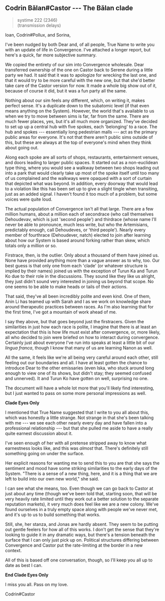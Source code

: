 ## Codrin Bălan#Castor --- The Bălan clade

> systime 222 (2346)  
> (transmission delays)

Ioan, Codrin#Pollux, and Sorina,

I've been nudged by both Dear and, of all people, True Name to write you with an update of life in Convergence. I've attached a longer report, but here's a quick, far more subjective summary.

We copied the entirety of our sim into Convergence wholesale. Dear transferred ownership of the one on Castor back to Serene during a little party we had. It said that it was to apologize for wrecking the last one, and that it would try to be more careful with the new one, but that she'd better take care of the Castor version for now. It made a whole big show out of it, because of course it did, but it was a fun party all the same.

Nothing about our sim feels any different, which, on writing it, makes perfect sense. It's a duplicate down to the subatomic level (if that even means anything on the System). However, the world that's available to us when we try to move between sims is far, far from the same. There are much fewer places, yes, but it's all much more organized. They've decided to set up up a central hub with five spokes, each 'belonging' to a race. The hub and spokes --- essentially long pedestrian malls --- act as the primary public areas for everyone. It's not that there aren't public sims outside of this, but these are always at the top of everyone's mind when they think about going out.

Along each spoke are all sorts of shops, restaurants, entertainment venues, and doors leading to larger public spaces. It started out as a non-euclidean type thing, where you would see a walkway between two shops leading out into a park that would clearly take up most of the spoke itself until too many of us complained and the walkways were opaqued with a sort of curtain that depicted what was beyond. In addition, every doorway that would lead to a violation like this has been set up to give a slight tingle when transiting, just as an added signal. I haven't found it too much of a problem, but some voices were quite loud.

The actual population of Convergence isn't all that large. There are a few million humans, about a million each of secondrace (who call themselves Dehoudevav, which is just 'second people') and thirdrace (whose name I'll never be able to pronounce, much less write, but who the Artemisians, predictably enough, call Dehoudeves, or 'third people'). Nearly every member of fourthrace (Dehoudever, natch) elected to join after learning about how our System is based around forking rather than skew, which totals only a million or so.

Firstrace, then, is the outlier. Only about a thousand of them have joined us. None have provided anything more than a vague answer as to why, too. Our best guess is that only one from each 'clade' (or whatever structure is implied by their names) joined us with the exception of Turun Ka and Turun Ko due to their role in the discussions. They sound like they like us alright, they just didn't sound very interested in joining us beyond that scope. No one seems to be able to make heads or tails of their actions.

That said, they've all been incredibly polite and even kind. One of them, Anin Li has teamed up with Sarah and I as we work on knowledge share around therapeutic practices between races. As I'm also learning that for the first time, I've got a mountain of work ahead of me.

I say they above, but that goes beyond just the firstracers. Given the similarities in just how each race is polite, I imagine that there is at least an expectation that this is how life must exist after convergence, or, more likely, all who decided to join were briefed on how to interact during convergence. Certainly just about everyone I've run into speaks at least a little bit of our *lingua franca*, though I know that many of us are learning Nanon as well.

All the same, it feels like we're all being very careful around each other, still feeling out our boundaries and all. I have at least gotten the chance to introduce Dear to the other emissaries (even Iska, who stuck around long enough to view one of its shows, but didn't stay; they seemed confused and unnerved). It and Turun Ko have gotten on well, surprising no one.

The document will have a whole lot more that you'll likely find interesting, but I just wanted to pass on some more personal impressions as well.

**Clade Eyes Only**

I mentioned that True Name suggested that I write to you all about this, which was honestly a little strange. Not strange in that she's been talking with me --- we see each other nearly every day and have fallen into a professional relationship --- but that she pulled me aside to have a really quite earnest discussion about it.

I've seen enough of her with all pretense stripped away to know what earnestness looks like, and this was *almost* that. There's definitely still something going on under the surface.

Her explicit reasons for wanting me to send this to you are that she says the sentiment and mood have some striking similarities to the early days of the System. "There is a sense of a new thing, here, and it is a thing that we are left to build into our own new world," she said.

I can see what she means, too. Even though we can go back to Castor at just about any time (though we've been told that, starting soon, that will be very heavily rate limited until they work out a better solution to the separate reputation markets), it very much does feel like we are a new colony. We've found ourselves in a truly empty space along with people we've never met, and it's up to us to build something that works.

Still, she, her stanza, and Jonas are hardly absent. They seem to be putting out gentle feelers for how all of this works. I don't get the sense that they're looking to guide it in any dramatic ways, but there's a tension beneath the surface that I can only just pick up on. Political structures differing between Convergence and Castor put the rate-limiting at the border in a new context.

All of this is based off one conversation, though, so I'll keep you all up to date as best I can.

**End Clade Eyes Only**

I miss you all. Pass on my love.

Codrin#Castor
